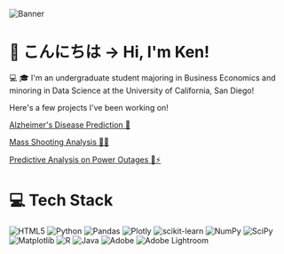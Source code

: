 ![Banner](https://media2.giphy.com/media/vgd2aXjyeUkgUTnfjg/giphy.gif?cid=6c09b9522xcwgoncqig3n8wvwqeoejrqghwjouj2gz5k8cus&ep=v1_gifs_search&rid=giphy.gif&ct=g)


# 👋 こんにちは -> Hi, I'm Ken!
💻 🎓 I'm an undergraduate student majoring in Business Economics and minoring in Data Science at the University of California, San Diego!<br/>

Here's a few projects I've been working on!

[Alzheimer's Disease Prediction 🧠](https://kenogihara.github.io/alzheimers_project/)

[Mass Shooting Analysis 🔫🔪](https://kenogihara.github.io/mass_shooting_project/)

[Predictive Analysis on Power Outages 🔌⚡️](https://kenogihara.github.io/dsc80-final-project-ken/)




# 💻 Tech Stack
![HTML5](https://img.shields.io/badge/html5-%23E34F26.svg?style=for-the-badge&logo=html5&logoColor=white)
![Python](https://img.shields.io/badge/python-3670A0?style=for-the-badge&logo=python&logoColor=ffdd54)
![Pandas](https://img.shields.io/badge/pandas-%23150458.svg?style=for-the-badge&logo=pandas&logoColor=white)
![Plotly](https://img.shields.io/badge/Plotly-%233F4F75.svg?style=for-the-badge&logo=plotly&logoColor=white)
![scikit-learn](https://img.shields.io/badge/scikit--learn-%23F7931E.svg?style=for-the-badge&logo=scikit-learn&logoColor=white)
![NumPy](https://img.shields.io/badge/numpy-%23013243.svg?style=for-the-badge&logo=numpy&logoColor=white)
![SciPy](https://img.shields.io/badge/SciPy-%230C55A5.svg?style=for-the-badge&logo=scipy&logoColor=%white)
![Matplotlib](https://img.shields.io/badge/Matplotlib-%23ffffff.svg?style=for-the-badge&logo=Matplotlib&logoColor=black)
![R](https://img.shields.io/badge/r-%23276DC3.svg?style=for-the-badge&logo=r&logoColor=white)
![Java](https://img.shields.io/badge/java-%23ED8B00.svg?style=for-the-badge&logo=openjdk&logoColor=white)
![Adobe](https://img.shields.io/badge/adobe-%23FF0000.svg?style=for-the-badge&logo=adobe&logoColor=white)
![Adobe Lightroom](https://img.shields.io/badge/Adobe%20Lightroom-31A8FF.svg?style=for-the-badge&logo=Adobe%20Lightroom&logoColor=white)

